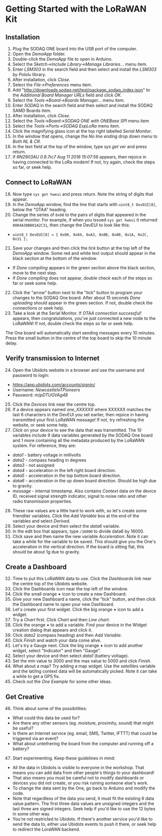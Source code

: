 Getting Started with the LoRaWAN Kit
====================================

Installation
------------

1. Plug the SODAQ ONE board into the USB port of the computer.
2. Open the _DemoApp_ folder.
3. Double-click the _DemoApp_ file to open in Arduino.
4. Select the _Sketch->Include Library->Manage Libraries..._ menu item.
5. Enter _LSM303_ in the search field and then select and install the _LSM303 by Pololu_ library.
6. After installation, click _Close_.
7. Select the _File->Preferences_ menu item.
8. Add "http://downloads.sodaq.net/test/package_sodaq_index.json" to the _Additional Board Manager URLs_ field and click _OK_.
9. Select the _Tools->Board->Boards Manager..._ menu item.
10. Enter _SODAQ_ in the search field and then select and install the SODAQ SAMD Boards item.
11. After installation, click _Close_.
12. Select the _Tools->Board->SODAQ ONE with ONEBase SPI_ menu item
13. Select the _Tools->Ports->SODAQ ExpLoRa_ menu item.
14. Click the magnifying glass icon at the top right labelled _Serial Monitor_.
15. In the window that opens, change the _No line ending_ drop down menu to _Both NL & CR_.
16. In the text field at the top of the window, type _sys get ver_ and press return.
17. If _RN2903AU 0.9.7rc7 Aug 11 2016 15:07:56_ appears, then rejoice in having connected to the LoRa modem! If not, try again, check the steps so far, or seek help.


Connect to LoRaWAN
------------------

18. Now type `sys get hweui` and press return. Note the string of digits that appear.
19. In the _DemoApp_ window, find the line that starts with `uint8_t DevEUI[8]`, below the "OTAA" heading.
20. Change the series of `0x00` to the pairs of digits that appeared in the serial monitor. For example, if when you issued `sys get hweui` it returned `0004A30B001A2C31`, then change the DevEUI to look like this:
* `uint8_t DevEUI[8] = { 0x00, 0x04, 0xA3, 0x0B, 0x00, 0x1A, 0x2C, 0x31 };`
21. Save your changes and then click the _tick_ button at the top left of the _DemoApp_ window.
Some red and white text output should appear in the black section at the bottom of the window.
* If _Done compiling_ appears in the green section above the black section, move to the next step.
* If _Done compiling_ does not appear, double check each of the steps so far or seek some help.
22. Click the "arrow" button next to the "tick" button to program your changes to the SODAQ One board. After about 15 seconds _Done uploading_ should appear in the green section. If not, double check the connections or seek help.
23. Take a look at the Serial Monitor. If _OTAA connection successful!_ appears, then congratulations, you've just connected a new node to the LoRaWAN! If not, double check the steps so far or seek help.

The One board will automatically start sending messages every 10 minutes. Press the small button in the centre of the top board to skip the 10 minute delay.

Verify transmission to Internet
-------------------------------

24. Open the Ubidots website in a browser and use the username and password to login:
* https://app.ubidots.com/accounts/signin/
* Username: _NewcastleIoTPioneers_
* Password: _m(pDTUGVAg48_
25. Click the _Devices_ link near the centre top.
26. If a device appears named _one_XXXXXX_ where XXXXXX matches the last 6 characters in the DevEUI you set earlier, then rejoice in having transmitted your first LoRaWAN message! If not, try refreshing the website, or seek some help.
27. Click on your device to see the data that was transmitted. The 10 variables include 9 data variables generated by the SODAQ One board and 1 more containing all the metadata produced by the LoRaWAN system. For reference, they are:
* _data1_ - battery voltage in millivolts
* _data2_ - compass heading in degrees
* _data3_ - not assigned
* _data4_ - acceleration in the left right board direction.
* _data5_ - acceleration in the top bottom board direction.
* _data6_ - acceleration in the up down board direction. Should be high due to gravity.
* _message_ - internal timestamp. Also contains _Context_ data on the device ID, received signal strength indicator, signal to noise ratio and other radio transmission properties.

28. These raw values are a little hard to work with, so let's create some friendlier variables. Click the _Add Variable_ box at the end of the variables and select _Derived_.
29. Select your device and then select the _data6_ variable.
30. In the edit box that appears, type `/16000` to divide data6 by 16000.
31. Click save and then name the new variable _Acceleration_. Note it can take a while for the variable to be saved. This should give you the One's acceleration in the vertical direction. If the board is sitting flat, this should be about 1g due to gravity.


Create a Dashboard
------------------

32. Time to put this LoRaWAN data to use. Click the _Dashboards_ link near the centre top of the Ubidots website.
33. Click the Dashboards icon near the top left of the window.
34. Click the small orange **+** icon to create a new Dashboard.
35. Give your new Dashboard a name, click the "tick" button, and then click the Dashboard name to open your new Dashboard.
36. Let's create your first widget. Click the big orange **+** icon to add a widget.
37. Try a _Chart_ first. Click _Chart_ and then _Line chart_.
38. Click the orange **+** to add a variable. Find your device in the Widget creation dialog that appears and click it.
39. Click _data2_ (compass heading) and then _Add Variable_.
40. Click _Finish_ and watch your data come alive.
41. Let's try a Gauge next. Click the big orange **+** icon to add another widget, select "Indicator" and then "Gauge".
42. Select your device and then select _data1_ (battery voltage).
43. Set the min value to 3000 and the max value to 5000 and click _Finish_.
44. What about a map? Try adding a map widget. Use the _satellites_ variable and the lat/lng context data will be automatically picked. Note it can take a while to get a GPS fix.
45. Check out the _One Example_ for some other ideas.


Get Creative
------------

46. Think about some of the possibilities:
* What could this data be used for?
* Are there any other sensors (eg. moisture, proximity, sound) that might be useful?
* Is there an Internet service (eg. email, SMS, Twitter, IFTTT) that could be triggered via an event?
* What about untethering the board from the computer and running off a battery?


47. Start experimenting. Keep these guidelines in mind:
* All the data in Ubidots is visible to everyone in the workshop. That means you can add data from other people's things to your dashboard!
* That also means you must be careful not to modify dashboards or devices you did not create, or you risk ruining someone else's work.
* To change the data sent by the One, go back to Arduino and modify the code.
* Note that regardless of the data you send, it must fit the existing 6 data value pattern. The first three data values are unsigned integers and the last three are signed integers. Seek help if you'd like to use the 12 bytes in some other way.
* You're not restricted to Ubidots. If there's another service you'd like to send the data to, either use Ubidots events to push it there, or seek help to redirect the LoraWAN backend.
